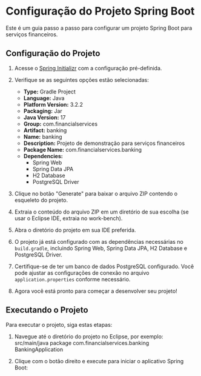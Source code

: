 # Configuração do Projeto Spring Boot

Este é um guia passo a passo para configurar um projeto Spring Boot para serviços financeiros.

## Configuração do Projeto

1. Acesse o [Spring Initializr](https://start.spring.io/#!type=gradle-project&language=java&platformVersion=3.2.2&packaging=jar&jvmVersion=17&groupId=com.financialservices&artifactId=banking&name=banking&description=Projeto%20de%20demonstra%C3%A7%C3%A3o%20para%20servi%C3%A7os%20financeiros&packageName=com.financialservices.banking&dependencies=web,data-jpa,h2,postgresql) com a configuração pré-definida.

2. Verifique se as seguintes opções estão selecionadas:
   - **Type:** Gradle Project
   - **Language:** Java
   - **Platform Version:** 3.2.2
   - **Packaging:** Jar
   - **Java Version:** 17
   - **Group:** com.financialservices
   - **Artifact:** banking
   - **Name:** banking
   - **Description:** Projeto de demonstração para serviços financeiros
   - **Package Name:** com.financialservices.banking
   - **Dependencies:**
     - Spring Web
     - Spring Data JPA
     - H2 Database
     - PostgreSQL Driver

3. Clique no botão "Generate" para baixar o arquivo ZIP contendo o esqueleto do projeto.

4. Extraia o conteúdo do arquivo ZIP em um diretório de sua escolha (se usar o Eclipse IDE, extraia no work-bench).

5. Abra o diretório do projeto em sua IDE preferida.

6. O projeto já está configurado com as dependências necessárias no `build.gradle`, incluindo Spring Web, Spring Data JPA, H2 Database e PostgreSQL Driver.

7. Certifique-se de ter um banco de dados PostgreSQL configurado. Você pode ajustar as configurações de conexão no arquivo `application.properties` conforme necessário.

8. Agora você está pronto para começar a desenvolver seu projeto!

## Executando o Projeto

Para executar o projeto, siga estas etapas:

1. Navegue até o diretório do projeto no Eclipse, por exemplo:
  src/main/java
    package com.financialservices.banking
       BankingApplication

3. Clique com o botão direito e execute para iniciar o aplicativo Spring Boot:
